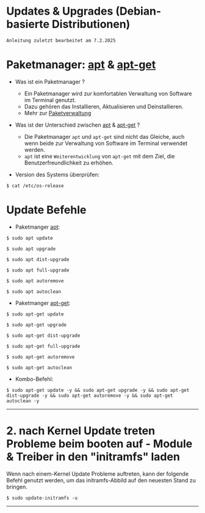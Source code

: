 # Updates & Upgrades (Debian-basierte Distributionen)

`Anleitung zuletzt bearbeitet am 7.2.2025`


# Paketmanager: [apt](https://wiki.ubuntuusers.de/APT/) & [apt-get](https://wiki.ubuntuusers.de/apt/apt-get/)


- Was ist ein Paketmanager ?
    - Ein Paketmanager wird zur komfortablen Verwaltung von Software im Terminal genutzt.
    - Dazu gehören das Installieren, Aktualisieren und Deinstallieren.
    - Mehr zur [Paketverwaltung](https://de.wikipedia.org/wiki/Paketverwaltung)


- Was ist der Unterschied zwischen [apt](https://wiki.ubuntuusers.de/APT/) & [apt-get](https://wiki.ubuntuusers.de/apt/apt-get/) ?
    - Die Paketmanager `apt` und `apt-get` sind nicht das Gleiche, auch wenn beide zur Verwaltung von Software im Terminal verwendet werden.
    - `apt` ist eine `Weiterentwicklung` von `apt-get` mit dem Ziel, die Benutzerfreundlichkeit zu erhöhen.


- Version des Systems überprüfen:

```
$ cat /etc/os-release
```


# Update Befehle


- Paketmanger [apt](https://wiki.ubuntuusers.de/APT/):
```
$ sudo apt update
```
```
$ sudo apt upgrade
```
```
$ sudo apt dist-upgrade
```
```
$ sudo apt full-upgrade
```
```
$ sudo apt autoremove
```
```
$ sudo apt autoclean
```


- Paketmanger [apt-get](https://wiki.ubuntuusers.de/apt/apt-get/):
```
$ sudo apt-get update
```
```
$ sudo apt-get upgrade
```
```
$ sudo apt-get dist-upgrade
```
```
$ sudo apt-get full-upgrade
```
```
$ sudo apt-get autoremove
```
```
$ sudo apt-get autoclean
```


- Kombo-Befehl:
```
$ sudo apt-get update -y && sudo apt-get upgrade -y && sudo apt-get dist-upgrade -y && sudo apt-get autoremove -y && sudo apt-get autoclean -y
```

-----------------------------------------------------------------------------------------------------------------


# 2. nach Kernel Update treten Probleme beim booten auf - Module & Treiber in den "initramfs" laden

Wenn nach einem-Kernel Update Probleme auftreten, kann der folgende Befehl genutzt werden, um das initramfs-Abbild auf den neuesten Stand zu bringen.

```
$ sudo update-initramfs -u
```

----------------------------------------------------------------------------------------------------------------
